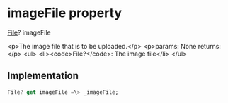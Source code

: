 


# imageFile property









[File](https:api.flutter.dev/flutter/dart-io/File-class.html)? imageFile
  




\<p\>The image file that is to be uploaded.\</p\>
\<p\>params:
None
returns:\</p\>
\<ul\>
\<li\>\<code\>File?\</code\>: The image file\</li\>
\</ul\>



## Implementation

```dart
File? get imageFile =\> _imageFile;
```








